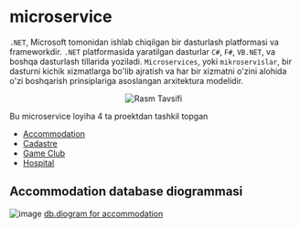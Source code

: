 # microservice
`.NET`, Microsoft tomonidan ishlab chiqilgan bir dasturlash platformasi va frameworkdir. `.NET` platformasida yaratilgan dasturlar `C#`, `F#`, `VB.NET`, va boshqa dasturlash tillarida yoziladi. `Microservices`, yoki `mikroservislar`, bir dasturni kichik xizmatlarga bo'lib ajratish va har bir xizmatni o'zini alohida o'zi boshqarish prinsiplariga asoslangan arxitektura modelidir.

<p align="center">
  <img src="https://www.c-sharpcorner.com/article/microservice-using-asp-net-core/Images/Microservice%20Using%20ASP.NET%20Core.png" alt="Rasm Tavsifi">
</p>

Bu microservice loyiha 4 ta proektdan tashkil topgan 

 - [Accommodation](https://github.com/bahriddin-abdusalomov/microservice/tree/main/src/Accommodation)
 - [Cadastre](https://github.com/bahriddin-abdusalomov/microservice/tree/main/src/Cadastre)
 - [Game Club](https://github.com/bahriddin-abdusalomov/microservice/tree/main/src/GameClub)
 - [Hospital](https://github.com/bahriddin-abdusalomov/microservice/tree/main/src/Hospital)

## Accommodation database diogrammasi

![image](https://github.com/bahriddin-abdusalomov/microservice/assets/123171397/0546d2ef-2d02-4ea6-b425-e2c38d266912)
[db.diogram for accommodation](https://drawsql.app/teams/team-2392/diagrams/accommodation-db)



